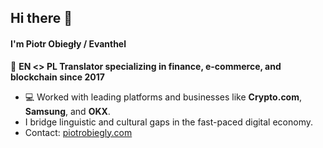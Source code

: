 ## Hi there 👋  
#### I'm Piotr Obiegły / Evanthel  
🎯 **EN <> PL Translator specializing in finance, e-commerce, and blockchain since 2017**  

- 💻 Worked with leading platforms and businesses like **Crypto.com**, **Samsung**, and **OKX**.  
- I bridge linguistic and cultural gaps in the fast-paced digital economy.  
- Contact: [piotrobiegly.com](http://piotrobiegly.com/)  
